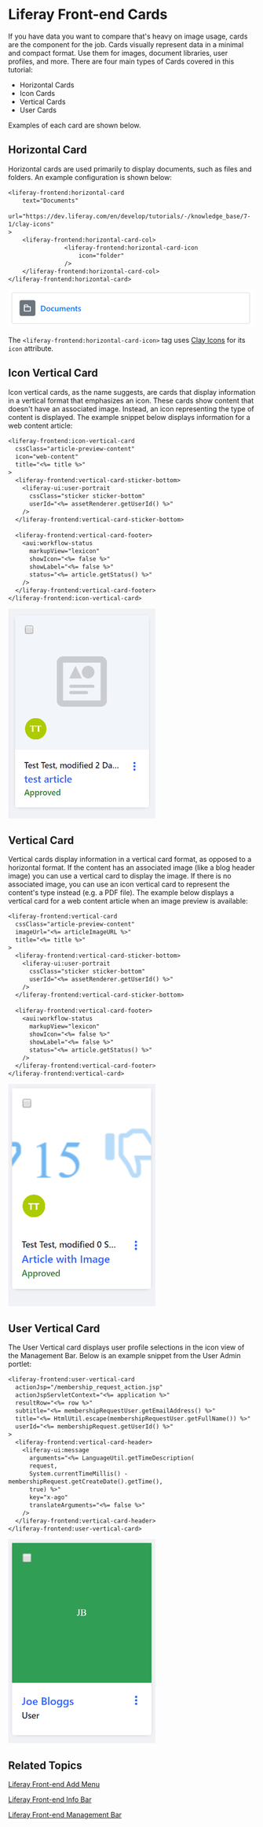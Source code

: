 # Liferay Front-end Cards [](id=liferay-frontend-cards)

If you have data you want to compare that's heavy on image usage, cards are the
component for the job. Cards visually represent data in a minimal and compact
format. Use them for images, document libraries, user profiles, and more. There
are four main types of Cards covered in this tutorial:

- Horizontal Cards
- Icon Cards
- Vertical Cards
- User Cards

Examples of each card are shown below.

## Horizontal Card [](id=horizontal-card)

Horizontal cards are used primarily to display documents, such as files and 
folders. An example configuration is shown below:

    <liferay-frontend:horizontal-card
    	text="Documents"
      url="https://dev.liferay.com/en/develop/tutorials/-/knowledge_base/7-1/clay-icons"
    >
    	<liferay-frontend:horizontal-card-col>
    				<liferay-frontend:horizontal-card-icon
    					icon="folder"
    				/>
    	</liferay-frontend:horizontal-card-col>
    </liferay-frontend:horizontal-card>

![Figure 1: Horizontal cards are perfect to display files and documents.](../../../images/liferay-frontend-taglib-cards-horizontal.png)

The `<liferay-frontend:horizontal-card-icon>` tag uses 
[Clay Icons](/develop/tutorials/-/knowledge_base/7-1/clay-icons) for its `icon` 
attribute. 

## Icon Vertical Card [](id=icon-vertical-card)

Icon vertical cards, as the name suggests, are cards that display information in
a vertical format that emphasizes an icon. These cards show content that doesn't
have an associated image. Instead, an icon representing the type of content is
displayed. The example snippet below displays information for a web content
article:

    <liferay-frontend:icon-vertical-card
      cssClass="article-preview-content"
      icon="web-content"
      title="<%= title %>"
    >
      <liferay-frontend:vertical-card-sticker-bottom>
        <liferay-ui:user-portrait
          cssClass="sticker sticker-bottom"
          userId="<%= assetRenderer.getUserId() %>"
        />
      </liferay-frontend:vertical-card-sticker-bottom>

      <liferay-frontend:vertical-card-footer>
        <aui:workflow-status 
          markupView="lexicon" 
          showIcon="<%= false %>" 
          showLabel="<%= false %>" 
          status="<%= article.getStatus() %>" 
        />
      </liferay-frontend:vertical-card-footer>
    </liferay-frontend:icon-vertical-card>

![Figure 2: Vertical icon cards are perfect to display an entity selection, such as a web content article.](../../../images/liferay-frontend-taglib-cards-icon-vertical.png)

## Vertical Card [](id=vertical-card)

Vertical cards display information in a vertical card format, as opposed to
a horizontal format. If the content has an associated image (like a blog header
image) you can use a vertical card to display the image. If there is no
associated image, you can use an icon vertical card to represent the content's
type instead (e.g. a PDF file). The example below displays a vertical card for
a web content article when an image preview is available:

    <liferay-frontend:vertical-card
      cssClass="article-preview-content"
      imageUrl="<%= articleImageURL %>"
      title="<%= title %>"
    >
      <liferay-frontend:vertical-card-sticker-bottom>
        <liferay-ui:user-portrait
          cssClass="sticker sticker-bottom"
          userId="<%= assetRenderer.getUserId() %>"
        />
      </liferay-frontend:vertical-card-sticker-bottom>

      <liferay-frontend:vertical-card-footer>
        <aui:workflow-status 
          markupView="lexicon" 
          showIcon="<%= false %>" 
          showLabel="<%= false %>" 
          status="<%= article.getStatus() %>" 
        />
      </liferay-frontend:vertical-card-footer>
    </liferay-frontend:vertical-card>

![Figure 3: Vertical cards are perfect to display files and documents.](../../../images/liferay-frontend-taglib-cards-vertical.png)

## User Vertical Card [](id=user-vertical-card)

The User Vertical card displays user profile selections in the icon view of the
Management Bar. Below is an example snippet from the User Admin portlet:

    <liferay-frontend:user-vertical-card
      actionJsp="/membership_request_action.jsp"
      actionJspServletContext="<%= application %>"
      resultRow="<%= row %>"
      subtitle="<%= membershipRequestUser.getEmailAddress() %>"
      title="<%= HtmlUtil.escape(membershipRequestUser.getFullName()) %>"
      userId="<%= membershipRequest.getUserId() %>"
    >
      <liferay-frontend:vertical-card-header>
        <liferay-ui:message 
          arguments="<%= LanguageUtil.getTimeDescription(
          request, 
          System.currentTimeMillis() - membershipRequest.getCreateDate().getTime(), 
          true) %>" 
          key="x-ago" 
          translateArguments="<%= false %>" 
        />
      </liferay-frontend:vertical-card-header>
    </liferay-frontend:user-vertical-card>

![Figure 4: User vertical cards are perfect to display files and documents.](../../../images/liferay-frontend-taglib-cards-user-vertical.png)

## Related Topics [](id=related-topics)

[Liferay Front-end Add Menu](/develop/tutorials/-/knowledge_base/7-1/liferay-frontend-add-menu)

[Liferay Front-end Info Bar](/develop/tutorials/-/knowledge_base/7-1/liferay-frontend-info-bar)

[Liferay Front-end Management Bar](/develop/tutorials/-/knowledge_base/7-1/liferay-frontend-management-bar)
